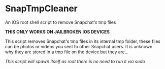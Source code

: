 # SnapTmpCleaner
An iOS root shell script to remove Snapchat's tmp files

**THIS ONLY WORKS ON JAILBROKEN IOS DEVICES**

This script removes Snapchat's tmp files in its internal tmp folder, these files can be photos or videos you sent to other Snapchat users. It is unknown why they are stored in a tmp file on the device but they are...

_This script will spawn itself as root there is no need to run it via sudo_
